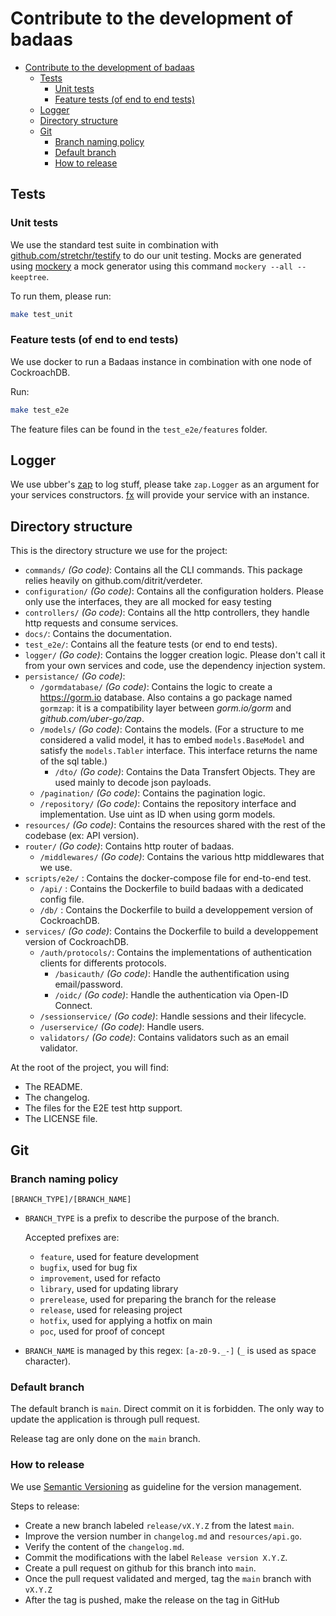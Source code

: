 # Contribute to the development of badaas

- [Contribute to the development of badaas](#contribute-to-the-development-of-badaas)
  - [Tests](#tests)
    - [Unit tests](#unit-tests)
    - [Feature tests (of end to end tests)](#feature-tests-of-end-to-end-tests)
  - [Logger](#logger)
  - [Directory structure](#directory-structure)
  - [Git](#git)
    - [Branch naming policy](#branch-naming-policy)
    - [Default branch](#default-branch)
    - [How to release](#how-to-release)

## Tests

### Unit tests

We use the standard test suite in combination with [github.com/stretchr/testify](https://github.com/stretchr/testify) to do our unit testing. Mocks are generated using [mockery](https://github.com/vektra/mockery) a mock generator using this command `mockery --all --keeptree`.

To run them, please run:

```sh
make test_unit
```

### Feature tests (of end to end tests)

We use docker to run a Badaas instance in combination with one node of CockroachDB.

Run:

```sh
make test_e2e
```

The feature files can be found in the `test_e2e/features` folder.

## Logger

We use ubber's [zap](https://pkg.go.dev/go.uber.org/zap) to log stuff, please take `zap.Logger` as an argument for your services constructors. [fx](https://github.com/uber-go/fx) will provide your service with an instance.

## Directory structure

This is the directory structure we use for the project:

- `commands/` *(Go code)*: Contains all the CLI commands. This package relies heavily on github.com/ditrit/verdeter.
- `configuration/` *(Go code)*: Contains all the configuration holders. Please only use the interfaces, they are all mocked for easy testing
- `controllers/` *(Go code)*: Contains all the http controllers, they handle http requests and consume services.
- `docs/`: Contains the documentation.
- `test_e2e/`: Contains all the feature tests (or end to end tests).
- `logger/` *(Go code)*: Contains the logger creation logic. Please don't call it from your own services and code, use the dependency injection system.
- `persistance/` *(Go code)*:
  - `/gormdatabase/` *(Go code)*: Contains the logic to create a <https://gorm.io> database. Also contains a go package named `gormzap`: it is a compatibility layer between *gorm.io/gorm* and *github.com/uber-go/zap*.
  - `/models/` *(Go code)*: Contains the models. (For a structure to me considered a valid model, it has to embed `models.BaseModel` and satisfy the `models.Tabler` interface. This interface returns the name of the sql table.)
    - `/dto/` *(Go code)*: Contains the Data Transfert Objects. They are used mainly to decode json payloads.
  - `/pagination/` *(Go code)*: Contains the pagination logic.
  - `/repository/` *(Go code)*: Contains the repository interface and implementation. Use uint as ID when using gorm models.
- `resources/` *(Go code)*: Contains the resources shared with the rest of the codebase (ex: API version).
- `router/` *(Go code)*: Contains http router of badaas.
  - `/middlewares/` *(Go code)*: Contains the various http middlewares that we use.
- `scripts/e2e/` : Contains the docker-compose file for end-to-end test.
  - `/api/` : Contains the Dockerfile to build badaas with a dedicated config file.
  - `/db/` : Contains the Dockerfile to build a developpement version of CockroachDB.
- `services/` *(Go code)*: Contains the Dockerfile to build a developpement version of CockroachDB.
  - `/auth/protocols/`: Contains the implementations of authentication clients for differents protocols.
    - `/basicauth/` *(Go code)*: Handle the authentification using email/password.
    - `/oidc/` *(Go code)*: Handle the authentication via Open-ID Connect.
  - `/sessionservice/` *(Go code)*: Handle sessions and their lifecycle.
  - `/userservice/` *(Go code)*: Handle users.
  - `validators/` *(Go code)*: Contains validators such as an email validator.

At the root of the project, you will find:

- The README.
- The changelog.
- The files for the E2E test http support.
- The LICENSE file.

## Git

### Branch naming policy

`[BRANCH_TYPE]/[BRANCH_NAME]`

- `BRANCH_TYPE` is a prefix to describe the purpose of the branch.
  
  Accepted prefixes are:
  - `feature`, used for feature development
  - `bugfix`, used for bug fix
  - `improvement`, used for refacto
  - `library`, used for updating library
  - `prerelease`, used for preparing the branch for the release
  - `release`, used for releasing project
  - `hotfix`, used for applying a hotfix on main
  - `poc`, used for proof of concept
- `BRANCH_NAME` is managed by this regex: `[a-z0-9._-]` (`_` is used as space character).

### Default branch

The default branch is `main`. Direct commit on it is forbidden. The only way to update the application is through pull request.

Release tag are only done on the `main` branch.

### How to release

We use [Semantic Versioning](https://semver.org/spec/v2.0.0.html) as guideline for the version management.

Steps to release:

- Create a new branch labeled `release/vX.Y.Z` from the latest `main`.
- Improve the version number in `changelog.md` and `resources/api.go`.
- Verify the content of the `changelog.md`.
- Commit the modifications with the label `Release version X.Y.Z`.
- Create a pull request on github for this branch into `main`.
- Once the pull request validated and merged, tag the `main` branch with `vX.Y.Z`
- After the tag is pushed, make the release on the tag in GitHub
